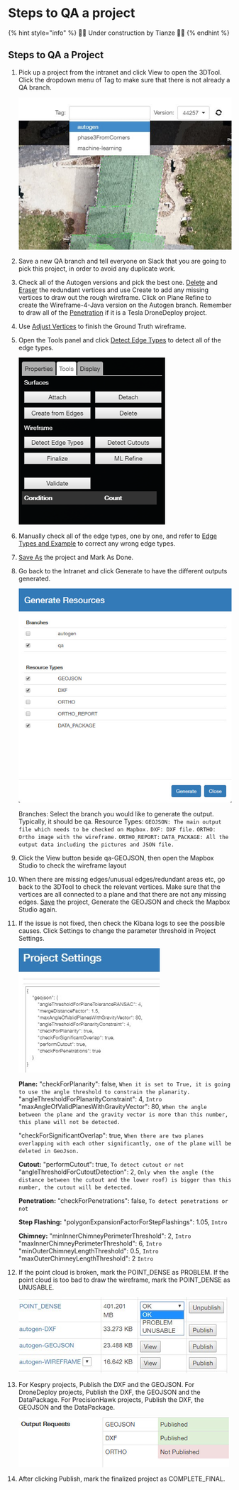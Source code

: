 # Steps to QA a project

{% hint style="info" %}
🚧🚧 Under construction by Tianze 🚧🚧
{% endhint %}

## Steps to QA a Project

1. Pick up a project from the intranet and click View to open the 3DTool. Click the dropdown menu of Tag to make sure that there is not already a QA branch.

   ![](../.gitbook/assets/5.jpg)

2. Save a new QA branch and tell everyone on Slack that you are going to pick this project, in order to avoid any duplicate work.
3. Check all of the Autogen versions and pick the best one. [Delete](../tools/#delete) and [Eraser](../advanced-function/#eraser) the redundant vertices and use Create to add any missing vertices to draw out the rough wireframe. Click on Plane Refine to create the Wireframe-4-Java version on the Autogen branch. Remember to draw all of the [Penetration](../special-cases/#penetration) if it is a Tesla DroneDeploy project.
4. Use [Adjust Vertices](../advanced-function/#adjust-vertices) to finish the Ground Truth wireframe.
5. Open the Tools panel and click [Detect Edge Types](../tools/#detect-edge-types) to detect all of the edge types.

   ![](../.gitbook/assets/tools.png)

6. Manually check all of the edge types, one by one, and refer to [Edge Types and Example](https://github.com/tianzem/Gitbook/tree/2e9200fdef84ea3c8c4472af1a82e8fe48c2d6f7/edge-types-and-example.md) to correct any wrong edge types.
7. [Save As](../basic-function/#save-as) the project and Mark As Done.
8. Go back to the Intranet and click Generate to have the different outputs generated.

   ![](../.gitbook/assets/generate-resources.jpg)

   Branches: Select the branch you would like to generate the output. Typically, it should be qa. Resource Types: `GEOJSON: The main output file which needs to be checked on Mapbox.` `DXF: DXF file.` `ORTHO: Ortho image with the wireframe.` `ORTHO_REPORT:` `DATA_PACKAGE: All the output data including the pictures and JSON file.`

9. Click the View button beside qa-GEOJSON, then open the Mapbox Studio to check the wireframe layout
10. When there are missing edges/unusual edges/redundant areas etc, go back to the 3DTool to check the relevant vertices. Make sure that the vertices are all connected to a plane and that there are not any missing edges. [Save](../basic-function/#save) the project, Generate the GEOJSON and check the Mapbox Studio again.
11. If the issue is not fixed, then check the Kibana logs to see the possible causes. Click Settings to change the parameter threshold in Project Settings.

    ![](../.gitbook/assets/7.jpg)

    **Plane:** "checkForPlanarity": false, `When it is set to True, it is going to use the angle threshold to constrain the planarity.` "angleThresholdForPlanarityConstraint": 4, `Intro` "maxAngleOfValidPlanesWithGravityVector": 80, `When the angle between the plane and the gravity vector is more than this number, this plane will not be detected.`

    "checkForSignificantOverlap": true, `When there are two planes overlapping with each other significantly, one of the plane will be deleted in GeoJson.`

    **Cutout:** "performCutout": true, `To detect cutout or not` "angleThresholdForCutoutDetection": 2, `Only when the angle (the distance between the cutout and the lower roof) is bigger than this number, the cutout will be detected.`

    **Penetration:** "checkForPenetrations": false, `To detect penetrations or not`

    **Step Flashing:** "polygonExpansionFactorForStepFlashings": 1.05, `Intro`

    **Chimney:** "minInnerChimneyPerimeterThreshold": 2, `Intro` "maxInnerChimneyPerimeterThreshold": 6, `Intro` "minOuterChimneyLengthThreshold": 0.5, `Intro` "maxOuterChimneyLengthThreshold": 2 `Intro`

12. If the point cloud is broken, mark the POINT\_DENSE as PROBLEM. If the point cloud is too bad to draw the wireframe, mark the POINT\_DENSE as UNUSABLE.

    ![](../.gitbook/assets/8.jpg)

13. For Kespry projects, Publish the DXF and the GEOJSON. For DroneDeploy projects, Publish the DXF, the GEOJSON and the DataPackage. For PrecisionHawk projects, Publish the DXF, the GEOJSON and the DataPackage.

    ![](../.gitbook/assets/resources.jpg)

14. After clicking Publish, mark the finalized project as COMPLETE\_FINAL.

